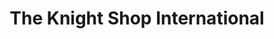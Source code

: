 ---
title: "The Knight Shop International"
url: /conwy/the-knight-shop-international/
shop: clothes
---